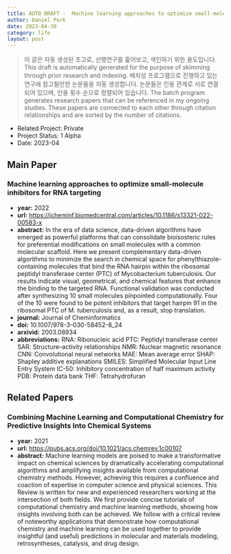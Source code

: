 ```yaml
---
title: AUTO DRAFT -  Machine learning approaches to optimize small-molecule inhibitors for RNA targeting
author: Daniel Park
date: 2023-04-30
category: life
layout: post
---
```


> 이 글은 자동 생성된 초고로, 선행연구를 훑어보고, 색인하기 위한 용도입니다. This draft is automatically generated for the purpose of skimming through prior research and indexing.
> 배치성 프로그램으로 진행하고 있는 연구에 참고될만한 논문들을 자동 생성합니다. 논문들은 인용 관계로 서로 연결되어 있으며, 인용 횟수 순으로 정렬되어 있습니다. The batch program generates research papers that can be referenced in my ongoing studies. These papers are connected to each other through citation relationships and are sorted by the number of citations.


- Related Project: Private 
- Project Status: 1 Alpha
- Date: 2023-04

## Main Paper

### Machine learning approaches to optimize small-molecule inhibitors for RNA targeting
- **year:** 2022 
- **url:** <https://jcheminf.biomedcentral.com/articles/10.1186/s13321-022-00583-x> 
- **abstract:** In the era of data science, data-driven algorithms have emerged as powerful platforms that can consolidate bioisosteric rules for preferential modifications on small molecules with a common molecular scaffold. Here we present complementary data-driven algorithms to minimize the search in chemical space for phenylthiazole-containing molecules that bind the RNA hairpin within the ribosomal peptidyl transferase center (PTC) of Mycobacterium tuberculosis. Our results indicate visual, geometrical, and chemical features that enhance the binding to the targeted RNA. Functional validation was conducted after synthesizing 10 small molecules pinpointed computationally. Four of the 10 were found to be potent inhibitors that target hairpin 91 in the ribosomal PTC of M. tuberculosis and, as a result, stop translation.
- **journal:** Journal of Cheminformatics 
- **doi:** 10.1007/978-3-030-58452-8_24 
- **arxivid:** 2003.08934 
- **abbreviations:** 
    RNA: Ribonucleic acid
    PTC: Peptidyl transferase center
    SAR: Structure–activity relationships
    NMR: Nuclear magnetic resonance
    CNN: Convolutional neural networks
    MAE: Mean average error
    SHAP: Shapley additive explanations
    SMILES: Simplified Molecular Input Line Entry System
    IC-50: Inhibitory concentration of half maximum activity
    PDB: Protein data bank
    THF: Tetrahydrofuran


## Related Papers

### Combining Machine Learning and Computational Chemistry for Predictive Insights Into Chemical Systems
- **year:** 2021
- **url:** <https://pubs.acs.org/doi/10.1021/acs.chemrev.1c00107> 
- **abstract:** Machine learning models are poised to make a transformative impact on chemical sciences by dramatically accelerating computational algorithms and amplifying insights available from computational chemistry methods. However, achieving this requires a confluence and coaction of expertise in computer science and physical sciences. This Review is written for new and experienced researchers working at the intersection of both fields. We first provide concise tutorials of computational chemistry and machine learning methods, showing how insights involving both can be achieved. We follow with a critical review of noteworthy applications that demonstrate how computational chemistry and machine learning can be used together to provide insightful (and useful) predictions in molecular and materials modeling, retrosyntheses, catalysis, and drug design.